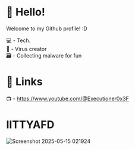 # 👋 Hello!
Welcome to my Github profile! :D

💻 - Tech.
<br>
🦠 - Virus creator
<br>
🗃️ - Collecting malware for fun

# 🔗 Links
📺 - https://www.youtube.com/@Executioner0x3F


# IITTYAFD
![Screenshot 2025-05-15 021924](https://github.com/user-attachments/assets/a48e8113-245a-49fe-8ced-175b779f39ad)
